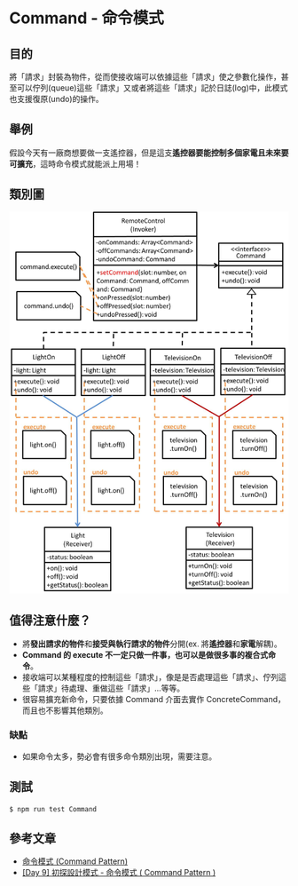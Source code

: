 # Command - 命令模式
## 目的
將「請求」封裝為物件，從而使接收端可以依據這些「請求」使之參數化操作，甚至可以佇列(queue)這些「請求」又或者將這些「請求」記於日誌(log)中，此模式也支援復原(undo)的操作。

## 舉例
假設今天有一廠商想要做一支遙控器，但是這支**遙控器要能控制多個家電且未來要可擴充**，這時命令模式就能派上用場！

## 類別圖
![Image](uml/example.jpg)

## 值得注意什麼？
- 將**發出請求的物件**和**接受與執行請求的物件**分開(ex. 將**遙控器**和**家電**解耦)。
- **Command 的 execute 不一定只做一件事，也可以是做很多事的複合式命令**。
- 接收端可以某種程度的控制這些「請求」，像是是否處理這些「請求」、佇列這些「請求」待處理、重做這些「請求」...等等。
- 很容易擴充新命令，只要依據 Command 介面去實作 ConcreteCommand，而且也不影響其他類別。
### 缺點
- 如果命令太多，勢必會有很多命令類別出現，需要注意。

## 測試
```
$ npm run test Command
```

 ## 參考文章
 - [命令模式 (Command Pattern)](http://corrupt003-design-pattern.blogspot.com/2016/06/command-pattern.html)
 - [\[Day 9\] 初探設計模式 - 命令模式 ( Command Pattern )](https://ithelp.ithome.com.tw/articles/10204425)

